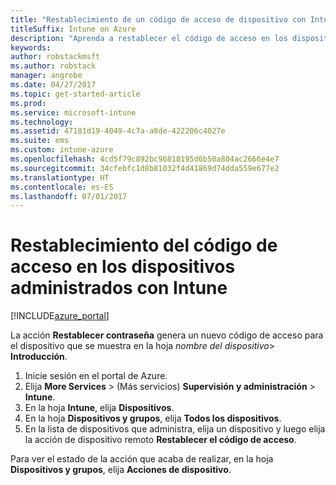 ```yaml
---
title: "Restablecimiento de un código de acceso de dispositivo con Intune"
titleSuffix: Intune on Azure
description: "Aprenda a restablecer el código de acceso en los dispositivos que administra con Intune."
keywords: 
author: robstackmsft
ms.author: robstack
manager: angrobe
ms.date: 04/27/2017
ms.topic: get-started-article
ms.prod: 
ms.service: microsoft-intune
ms.technology: 
ms.assetid: 47181d19-4049-4c7a-a8de-422206c4027e
ms.suite: ems
ms.custom: intune-azure
ms.openlocfilehash: 4cd5f79c892bc96818195d6b50a804ac2666e4e7
ms.sourcegitcommit: 34cfebfc1d8b81032f4d41869d74dda559e677e2
ms.translationtype: HT
ms.contentlocale: es-ES
ms.lasthandoff: 07/01/2017
---
```

# <a name="reset-the-passcode-on-intune-managed-devices"></a>Restablecimiento del código de acceso en los dispositivos administrados con Intune


[!INCLUDE[azure_portal](./includes/azure_portal.md)]

La acción **Restablecer contraseña** genera un nuevo código de acceso para el dispositivo que se muestra en la hoja *nombre del dispositivo*> **Introducción**.

1. Inicie sesión en el portal de Azure.
2. Elija **More Services** >  (Más servicios) **Supervisión y administración** > **Intune**.
3. En la hoja **Intune**, elija **Dispositivos**.
4. En la hoja **Dispositivos y grupos**, elija **Todos los dispositivos**.
5. En la lista de dispositivos que administra, elija un dispositivo y luego elija la acción de dispositivo remoto **Restablecer el código de acceso**.

Para ver el estado de la acción que acaba de realizar, en la hoja **Dispositivos y grupos**, elija **Acciones de dispositivo**.
